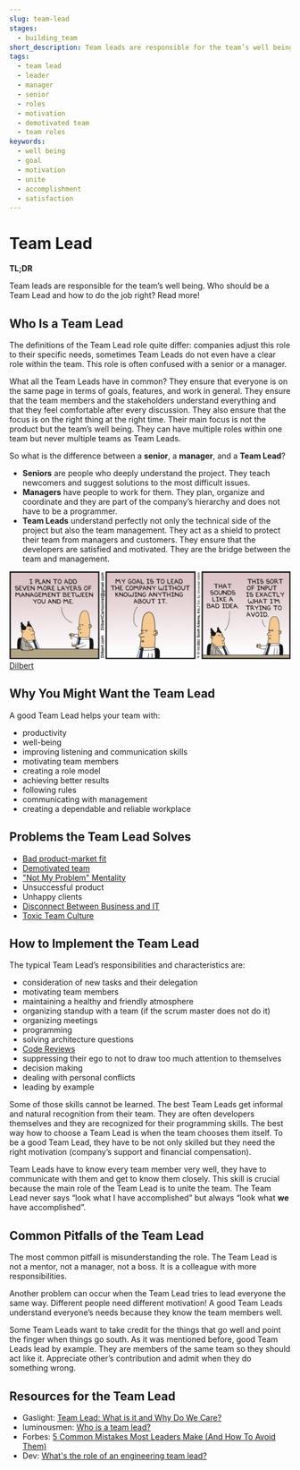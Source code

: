 ```yaml
---
slug: team-lead
stages:
  - building_team
short_description: Team leads are responsible for the team’s well being. They protect their team from managers and stakeholders. They ensure that the team and stakeholders are on the same page.
tags:
  - team lead
  - leader
  - manager
  - senior
  - roles
  - motivation
  - demotivated team
  - team roles
keywords:
  - well being
  - goal
  - motivation
  - unite
  - accomplishment
  - satisfaction
---
```


# Team Lead

**TL;DR**

Team leads are responsible for the team’s well being. Who should be a Team Lead and how to do the job right? Read more!

## Who Is a Team Lead

The definitions of the Team Lead role quite differ: companies adjust this role to their specific needs, sometimes Team Leads do not even have a clear role within the team. This role is often confused with a senior or a manager.

What all the Team Leads have in common? They ensure that everyone is on the same page in terms of goals, features, and work in general. They ensure that the team members and the stakeholders understand everything and that they feel comfortable after every discussion. They also ensure that the focus is on the right thing at the right time. Their main focus is not the product but the team’s well being. They can have multiple roles within one team but never multiple teams as Team Leads.

So what is the difference between a **senior**, a **manager**, and a **Team Lead**?

- **Seniors**
  are people who deeply understand the project. They teach newcomers and suggest solutions to the most difficult issues.
- **Managers**
  have people to work for them. They plan, organize and coordinate and they are part of the company’s hierarchy and does not have to be a programmer.
- **Team Leads**
  understand perfectly not only the technical side of the project but also the team management. They act as a shield to protect their team from managers and customers. They ensure that the developers are satisfied and motivated. They are the bridge between the team and management.

![Management](/files/team_lead.png)
[Dilbert](https://dilbert.com/strip/2011-04-14)

## Why You Might Want the Team Lead

A good Team Lead helps your team with:

- productivity
- well-being
- improving listening and communication skills
- motivating team members
- creating a role model
- achieving better results
- following rules
- communicating with management
- creating a dependable and reliable workplace

## Problems the Team Lead Solves

- [Bad product-market fit](/problems/bad-product-market-fit)
- [Demotivated team](/problems/demotivated-team)
- ["Not My Problem" Mentality](/problems/not-my-problem-mentality)
- Unsuccessful product
- Unhappy clients
- [Disconnect Between Business and IT](/problems/disconnect-between-business-and-it)
- [Toxic Team Culture](/problems/toxic-team-culture)

## How to Implement the Team Lead

The typical Team Lead’s responsibilities and characteristics are:

- consideration of new tasks and their delegation
- motivating team members
- maintaining a healthy and friendly atmosphere
- organizing standup with a team (if the scrum master does not do it)
- organizing meetings
- programming
- solving architecture questions
- [Code Reviews](/practices/code-review)
- suppressing their ego to not to draw too much attention to themselves
- decision making
- dealing with personal conflicts
- leading by example

Some of those skills cannot be learned. The best Team Leads get informal and natural recognition from their team. They are often developers themselves and they are recognized for their programming skills. The best way how to choose a Team Lead is when the team chooses them itself. To be a good Team Lead, they have to be not only skilled but they need the right motivation (company’s support and financial compensation).

Team Leads have to know every team member very well, they have to communicate with them and get to know them closely. This skill is crucial because the main role of the Team Lead is to unite the team. The Team Lead never says “look what I have accomplished” but always “look what **we** have accomplished”.

## Common Pitfalls of the Team Lead

The most common pitfall is misunderstanding the role. The Team Lead is not a mentor, not a manager, not a boss. It is a colleague with more responsibilities.

Another problem can occur when the Team Lead tries to lead everyone the same way. Different people need different motivation! A good Team Leads understand everyone’s needs because they know the team members well.

Some Team Leads want to take credit for the things that go well and point the finger when things go south. As it was mentioned before, good Team Leads lead by example. They are members of the same team so they should act like it. Appreciate other’s contribution and admit when they do something wrong.

## Resources for the Team Lead

- Gaslight: [Team Lead: What is it and Why Do We Care?](https://teamgaslight.com/blog/team-lead-what-is-it-and-why-do-we-care)
- luminousmen: [Who is a team lead?](https://luminousmen.com/post/who-is-a-team-lead)
- Forbes: [5 Common Mistakes Most Leaders Make (And How To Avoid Them)](https://www.forbes.com/sites/deeppatel/2017/11/21/5-common-mistakes-most-leaders-make-and-how-to-avoid-them/#16299f57242d)
- Dev: [What's the role of an engineering team lead?](https://dev.to/pawel_ledwon/whats-the-role-of-an-engineering-team-lead--47hc)
